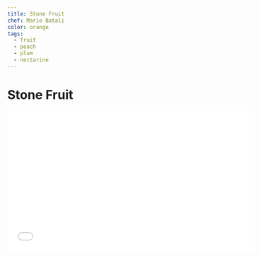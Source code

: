 ```yaml
---
title: Stone Fruit
chef: Mario Batali
color: orange
tags:
  - fruit
  - peach
  - plum
  - nectarine
---
```


# Stone Fruit

<iframe width="560" height="315" src="//www.youtube.com/embed/VKwvDQm_XTs" frameborder="0" allowfullscreen></iframe>

